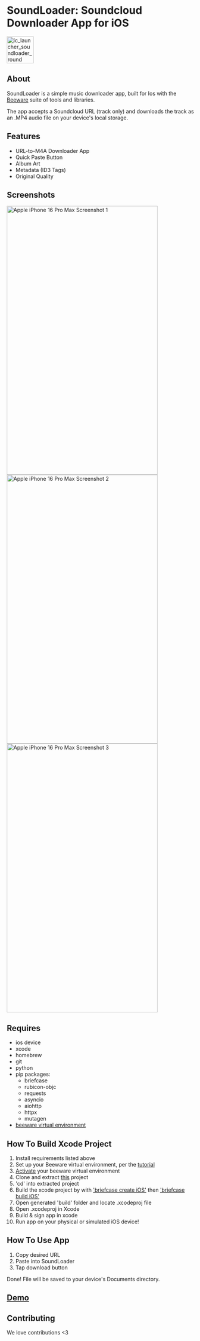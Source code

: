 # SoundLoader: Soundcloud Downloader App for iOS

<img width="72" height="72" alt="ic_launcher_soundloader_round" src="https://github.com/user-attachments/assets/1cd86fc9-3afa-415c-8bcf-6d0cd810ab82" />  

## About

SoundLoader is a simple music downloader app, built for Ios with the [Beeware](https://beeware.org) suite of tools and libraries.  

The app accepts a Soundcloud URL (track only) and downloads the track as an .MP4 audio file on your device's local storage.


## Features

*  URL-to-M4A Downloader App
*  Quick Paste Button
*  Album Art
*  Metadata (ID3 Tags)
*  Original Quality

## Screenshots

<img width="405" height="720" alt="Apple iPhone 16 Pro Max Screenshot 1" src="https://github.com/user-attachments/assets/355a98ef-5c96-446d-9b1b-e16e837bab9b" />
<img width="405" height="720" alt="Apple iPhone 16 Pro Max Screenshot 2" src="https://github.com/user-attachments/assets/e463bfb3-b7e0-4dba-8c1e-a00d83b6c4ca" />
<img width="405" height="720" alt="Apple iPhone 16 Pro Max Screenshot 3" src="https://github.com/user-attachments/assets/d466dd7c-af13-4c3a-aac3-5a94b344f438" />

## Requires

* ios device
* xcode
* homebrew
* git
* python
* pip packages:
  * briefcase
  * rubicon-objc
  * requests
  * asyncio
  * aiohttp
  * httpx
  * mutagen
* [beeware virtual environment](https://docs.beeware.org/en/latest/tutorial/tutorial-0.html)

## How To Build Xcode Project

1.  Install requirements listed above
2.  Set up your Beeware virtual environment, per the [tutorial]((https://docs.beeware.org/en/latest/tutorial/tutorial-0.html#))
3.  [Activate](https://docs.beeware.org/en/latest/tutorial/tutorial-0.html#) your beeware virtual environment
4.  Clone and extract [this](https://github.com/mvxGREEN/SoundLoaderIos) project
6.  'cd' into extracted project
7.  Build the xcode project by with ['briefcase create iOS'](https://docs.beeware.org/en/latest/tutorial/tutorial-5/iOS.html) then ['briefcase build iOS'](https://docs.beeware.org/en/latest/tutorial/tutorial-5/iOS.html)
8.  Open generated 'build' folder and locate .xcodeproj file
9.  Open .xcodeproj in Xcode
10.  Build & sign app in xcode
11.  Run app on your physical or simulated iOS device!

## How To Use App


1.  Copy desired URL
2.  Paste into SoundLoader
3.  Tap download button

Done!  File will be saved to your device's Documents directory.


## [Demo](https://youtu.be/Evi0wVs-WLI?si=z8fdNlIfUhn9m3Xa)


## Contributing

We love contributions <3
